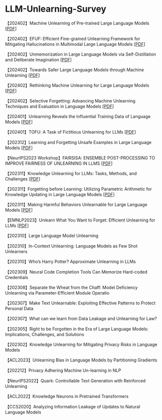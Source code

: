 # LLM-Unlearning-Survey
【202402】Machine Unlearning of Pre-trained Large Language Models [[PDF](https://arxiv.org/pdf/2402.15159.pdf)]  

【202402】EFUF: Efficient Fine-grained Unlearning Framework for Mitigating Hallucinations in Multimodal Large Language Models [[PDF](https://arxiv.org/pdf/2402.09801.pdf)]  

【202402】Unmemorization in Large Language Models via Self-Distillation and Deliberate Imagination [[PDF](https://arxiv.org/pdf/2402.10052.pdf)]  

【202402】Towards Safer Large Language Models through Machine Unlearning [[PDF](https://arxiv.org/pdf/2402.10058.pdf)]  

【202402】Rethinking Machine Unlearning for Large Language Models [[PDF](https://arxiv.org/pdf/2402.08787.pdf)]  

【202402】Selective Forgetting: Advancing Machine Unlearning Techniques and Evaluation in Language Models [[PDF](https://arxiv.org/pdf/2402.05813.pdf)] 

【202401】Unlearning Reveals the Influential Training Data of Language Models [[PDF](https://arxiv.org/pdf/2401.15241.pdf)]

【202401】TOFU: A Task of Fictitious Unlearning for LLMs [[PDF](https://arxiv.org/pdf/2401.06121.pdf)]

【202312】Learning and Forgetting Unsafe Examples in Large Language Models [[PDF](https://arxiv.org/pdf/2312.12736v1.pdf)]

【NeurIPS2023 Workshop】FAIRSISA: ENSEMBLE POST-PROCESSING TO IMPROVE FAIRNESS OF UNLEARNING IN LLMS [[PDF](https://arxiv.org/pdf/2312.07420v1.pdf)]

【202311】Knowledge Unlearning for LLMs: Tasks, Methods, and Challenges [[PDF](https://arxiv.org/ftp/arxiv/papers/2311/2311.15766.pdf)] 

【202311】Forgetting before Learning: Utilizing Parametric Arithmetic for Knowledge Updating in Large Language Models [[PDF](https://arxiv.org/pdf/2311.08011v1.pdf)] 

【202311】Making Harmful Behaviors Unlearnable for Large Language Models  [[PDF](https://arxiv.org/pdf/2311.02105v1.pdf)] 

【EMNLP2023】Unlearn What You Want to Forget: Efficient Unlearning for LLMs [[PDF](https://arxiv.org/pdf/2310.20150v1.pdf)] 

【202310】Large Language Model Unlearning

【202310】In-Context Unlearning: Language Models as Few Shot Unlearners

【202310】Who’s Harry Potter? Approximate Unlearning in LLMs

【202309】Neural Code Completion Tools Can Memorize Hard-coded Credentials

【202308】Separate the Wheat from the Chaff: Model Deficiency Unlearning via Parameter-Efficient Module Operatio

【202307】Make Text Unlearnable: Exploiting Effective Patterns to Protect Personal Data

【202307】What can we learn from Data Leakage and Unlearning for Law?

【202305】Right to be Forgotten in the Era of Large Language Models: Implications, Challenges, and Solutions

【202302】Knowledge Unlearning for Mitigating Privacy Risks in Language Models

【ACL2023】Unlearning Bias in Language Models by Partitioning Gradients

【202212】Privacy Adhering Machine Un-learning in NLP

【NeurIPS2022】Quark: Controllable Text Generation with Reinforced Unlearning

【ACL2022】Knowledge Neurons in Pretrained Transformers

【CCS2020】Analyzing Information Leakage of Updates to Natural Language Models
